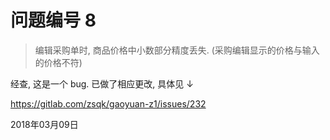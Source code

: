 # 问题编号 8

> 编辑采购单时, 商品价格中小数部分精度丢失. (采购编辑显示的价格与输入的价格不符)

经查, 这是一个 bug. 已做了相应更改, 具体见 ↓

https://gitlab.com/zsqk/gaoyuan-z1/issues/232

2018年03月09日
